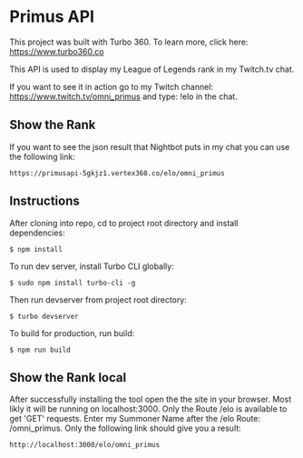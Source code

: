 # Primus API

This project was built with Turbo 360. To learn more, click here: https://www.turbo360.co

This API is used to display my League of Legends rank in my Twitch.tv chat.

If you want to see it in action go to my Twitch channel: https://www.twitch.tv/omni_primus and type: !elo in the chat.

## Show the Rank
If you want to see the json result that Nightbot puts in my chat you can use the following link:

```
https://primusapi-5gkjz1.vertex360.co/elo/omni_primus
```

## Instructions
After cloning into repo, cd to project root directory and install dependencies:

```
$ npm install
```

To run dev server, install Turbo CLI globally:

```
$ sudo npm install turbo-cli -g
```

Then run devserver from project root directory:

```
$ turbo devserver
```

To build for production, run build:

```
$ npm run build
```
## Show the Rank local
After successfully installing the tool open the the site in your browser. Most likly it will be running on localhost:3000. Only the Route /elo is available to get 'GET' requests. Enter my Summoner Name after the /elo Route: /omni_primus. Only the following link should give you a result:

```
http://localhost:3000/elo/omni_primus
```
